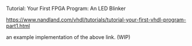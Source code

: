 Tutorial: Your First FPGA Program: An LED Blinker

https://www.nandland.com/vhdl/tutorials/tutorial-your-first-vhdl-program-part1.html

an example implementation of the above link. (WIP)
